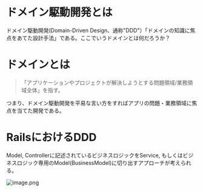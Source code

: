 # ドメイン駆動開発とは

ドメイン駆動開発(Domain-Driven Design、通称"DDD"）「ドメインの知識に焦点をあてた設計手法」である。ここでいうドメインとは何だろうか？

# ドメインとは

> 「アプリケーションやプロジェクトが解決しようとする問題領域/業務領域全体」を指す。
> 

つまり、ドメイン駆動開発を平易な言い方をすればアプリの問題・業務領域に焦点を当てた開発である。

# RailsにおけるDDD

Model, Controllerに記述されているビジネスロジックをService, もしくはビジネスロジック専用のModel(BusinessModel)に切り出すアプローチが考えられる。

![image.png](attachment:8c4ee056-570c-4f32-8a61-92dd4d7b6898:image.png)
